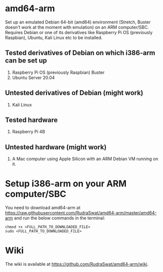 # amd64-arm
Set up an emulated Debian 64-bit (amd64) environment (Stretch, Buster doesn't work at the moment with emulation) on an ARM computer/SBC. Requires Debian or one of its derivatives like Raspberry Pi OS (previously Raspbian), Ubuntu, Kali Linux etc to be installed.

## Tested derivatives of Debian on which i386-arm can be set up

1. Raspberry Pi OS (previously Raspbian) Buster
2. Ubuntu Server 20.04

## Untested derivatives of Debian (might work)

1. Kali Linux

## Tested hardware

1. Raspberry Pi 4B

## Untested hardware (might work)

1. A Mac computer using Apple Silicon with an ARM Debian VM running on it.

# Setup i386-arm on your ARM computer/SBC

You need to download amd64-arm at https://raw.githubusercontent.com/RudraSwat/amd64-arm/master/amd64-arm and run the below commands in the terminal:

```
chmod +x <FULL_PATH_TO_DOWNLOADED_FILE>
sudo <FULL_PATH_TO_DOWNLOADED_FILE>
```

# Wiki

The wiki is available at https://github.com/RudraSwat/amd64-arm/wiki.
